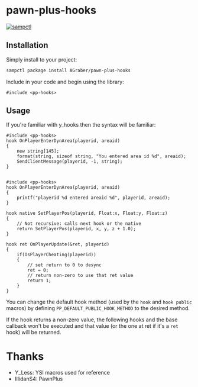 # pawn-plus-hooks

[![sampctl](https://shields.southcla.ws/badge/sampctl-pawn--plus--hooks-2f2f2f.svg?style=for-the-badge)](https://github.com/AGraber/pawn-plus-hooks)


## Installation

Simply install to your project:

```bash
sampctl package install AGraber/pawn-plus-hooks
```

Include in your code and begin using the library:

```pawn
#include <pp-hooks>
```

## Usage

If you're familiar with y_hooks then the syntax will be familiar:

```pawn
#include <pp-hooks>
hook OnPlayerEnterDynArea(playerid, areaid)
{
    new string[145];
    format(string, sizeof string, "You entered area id %d", areaid);
    SendClientMessage(playerid, -1, string);
}


#include <pp-hooks>
hook OnPlayerEnterDynArea(playerid, areaid)
{
    printf("playerid %d entered areaid %d", playerid, areaid);
}

hook native SetPlayerPos(playerid, Float:x, Float:y, Float:z)
{
    // Not recursive: calls next hook or the native
    return SetPlayerPos(playerid, x, y, z + 1.0);
}

hook ret OnPlayerUpdate(&ret, playerid)
{
    if(IsPlayerCheating(playerid))
    {
        // set return to 0 to desync
        ret = 0;
        // return non-zero to use that ret value
        return 1;
    }
}
```

You can change the default hook method (used by the `hook` and `hook public` macros) by defining `PP_DEFAULT_PUBLIC_HOOK_METHOD` to the desired method.

If the hook returns a non-zero value, the following hooks and the base callback won't be executed and that value (or the one at ret if it's a `ret` hook) will be returned.

# Thanks
- Y_Less: YSI macros used for reference
- IllidanS4: PawnPlus
